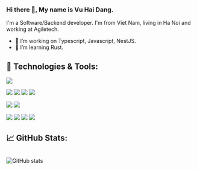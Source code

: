 ### Hi there 👋, My name is Vu Hai Dang.

I'm a Software/Backend developer. I'm from Viet Nam, living in Ha Noi and working at Agiletech.

- 🔭 I’m working on Typescript, Javascript, NestJS.
- 🌱 I’m learning Rust.

## 🔧 Technologies & Tools:

![](https://img.shields.io/badge/OS-Linux-informational?style=flat&logo=linux)

![](https://img.shields.io/badge/Lang-Typescript-informational?style=flat&logo=typescript&logoColor=blue)
![](https://img.shields.io/badge/Lang-JavaScript-informational?style=flat&logo=javascript)
![](https://img.shields.io/badge/Lang-Java-informational?style=flat&logo=java&logoColor=red)
![](https://img.shields.io/badge/Lang-Rust-informational?style=flat&logo=rust&logoColor=orange)

![](https://img.shields.io/badge/Framework-NestJS-informational?style=flat&logo=nestjs&&logoColor=red)
![](https://img.shields.io/badge/Framework-Spring-informational?style=flat&logo=spring&logoColor=green)

![](https://img.shields.io/badge/Tool-Git-informational?style=flat&logo=Git&logoColor=orange)
![](https://img.shields.io/badge/Tool-Docker-informational?style=flat&logo=Docker&logoColor=blue)
![](https://img.shields.io/badge/Tool-NeoVim-informational?style=flat&logo=NeoVim&logoColor=green)
![](https://img.shields.io/badge/Tool-VSCode-informational?style=flat&logo=vscode&logoColor=blue)

## &#x1f4c8; GitHub Stats:

<div style="display:flex">

<!-- ![GitHub metrics](https://metrics.lecoq.io/im6h) -->

![GitHub stats](https://github-readme-stats.vercel.app/api?username=im6h&show_icons=true&theme=gruvbox)

<!-- ![Vu's github stats](https://github-readme-stats.vercel.app/api/top-langs?username=im6h&count_private=false&show_icons=true&theme=onedark) -->

</div>
